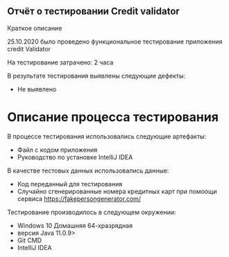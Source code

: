## Отчёт о тестировании Credit validator

Краткое описание

25.10.2020 было проведено функциональное тестирование приложения credit Validator

На тестирование затрачено: 2 часа

В результате тестирования выявлены следующие дефекты:
* Не выявлено 

# Описание процесса тестирования

В процессе тестирования использовались следующие артефакты:

* Файл с кодом приложения 
* Руководство по установке IntelliJ IDEA


В качестве тестовых данных использовались данные:

* Код переданный для тестирования
* Случайно сгенерированные номера кредитных карт при помоощи сервиса https://fakepersongenerator.com/

Тестирование производилось в следующем окружении:
* Windows 10 Домашняя 64-хразрядная
* версия Java 11.0.9>
* Git CMD
* IntelliJ IDEA